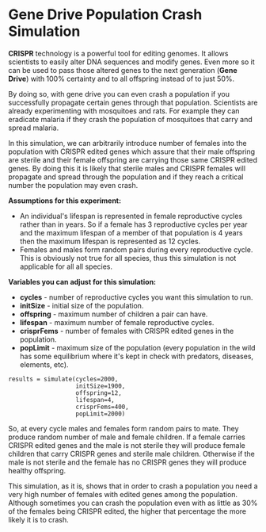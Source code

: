 # Gene Drive Population Crash Simulation

**CRISPR** technology is a powerful tool for editing genomes. 
It allows scientists to easily alter DNA sequences and modify genes. 
Even more so it can be used to pass those altered genes to the next 
generation (**Gene Drive**) with 100% certainty and to all offspring instead of 
to just 50%.

By doing so, with gene drive you can even crash a population if you 
successfully propagate certain genes through that population. Scientists are 
already experimenting with mosquitoes and rats. For example they can eradicate 
malaria if they crash the population of mosquitoes that carry and spread malaria.

In this simulation, we can arbitrarily introduce number of females into the population 
with CRISPR edited genes which assure that their male offspring are sterile 
and their female offspring are carrying those same CRISPR edited genes. 
By doing this it is likely that sterile males and CRISPR females will propagate and 
spread through the population and if they reach a critical number the population may 
even crash.

**Assumptions for this experiment:**  
* An individual's lifespan is represented in female reproductive cycles rather than in years. 
So if a female has 3 reproductive cycles per year and the maximum lifespan 
of a member of that population is 4 years then the maximum lifespan is represented as 12 cycles.  
* Females and males form random pairs during every reproductive cycle. This is obviously not 
true for all species, thus this simulation is not applicable for all all species.

**Variables you can adjust for this simulation:**  
* **cycles** - number of reproductive cycles you want this simulation to run.  
* **initSize** - initial size of the population.  
* **offspring** - maximum number of children a pair can have.  
* **lifespan** - maximum number of female reproductive cycles.  
* **crisprFems** - number of females with CRISPR edited genes in the population.  
* **popLimit** - maximum size of the population (every population in the wild has some 
equilibrium where it's kept in check with predators, diseases, elements, etc).

~~~
results = simulate(cycles=2000,
                   initSize=1900,
                   offspring=12,
                   lifespan=4,
                   crisprFems=400,
                   popLimit=2000)
~~~

So, at every cycle males and females form random pairs to mate. They produce 
random number of male and female children. If a female carries CRISPR edited genes 
and the male is not sterile they will produce female children that carry 
CRISPR genes and sterile male children. Otherwise if the male is not sterile and 
the female has no CRISPR genes they will produce healthy offspring.

This simulation, as it is, shows that in order to crash a population you need 
a very high number of females with edited genes among the population. 
Although sometimes you can crash the population even with as little as 30% of 
the females being CRISPR edited, the higher that percentage the more likely it is to crash.
